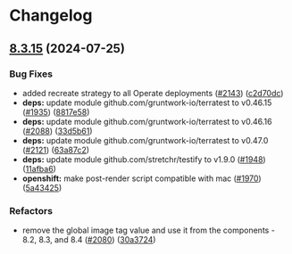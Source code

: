 # Changelog

## [8.3.15](https://github.com/camunda/camunda-platform-helm/compare/camunda-platform-8.3.14...camunda-platform-8.3.15) (2024-07-25)


### Bug Fixes

* added recreate strategy to all Operate deployments ([#2143](https://github.com/camunda/camunda-platform-helm/issues/2143)) ([c2d70dc](https://github.com/camunda/camunda-platform-helm/commit/c2d70dc36088e67c5acb6fc5e51cc1fc64cf9e33))
* **deps:** update module github.com/gruntwork-io/terratest to v0.46.15 ([#1935](https://github.com/camunda/camunda-platform-helm/issues/1935)) ([8817e58](https://github.com/camunda/camunda-platform-helm/commit/8817e587fb25499f25e6dd89dc801e630c3b63a5))
* **deps:** update module github.com/gruntwork-io/terratest to v0.46.16 ([#2088](https://github.com/camunda/camunda-platform-helm/issues/2088)) ([33d5b61](https://github.com/camunda/camunda-platform-helm/commit/33d5b61e27fb4a6e3e30506fb557c65626995130))
* **deps:** update module github.com/gruntwork-io/terratest to v0.47.0 ([#2121](https://github.com/camunda/camunda-platform-helm/issues/2121)) ([63a87c2](https://github.com/camunda/camunda-platform-helm/commit/63a87c25d136f56e901a4bcb57e2cc34ad87b795))
* **deps:** update module github.com/stretchr/testify to v1.9.0 ([#1948](https://github.com/camunda/camunda-platform-helm/issues/1948)) ([11afba6](https://github.com/camunda/camunda-platform-helm/commit/11afba60edf6de35429174b381b0d06964e8b6de))
* **openshift:** make post-render script compatible with mac ([#1970](https://github.com/camunda/camunda-platform-helm/issues/1970)) ([5a43425](https://github.com/camunda/camunda-platform-helm/commit/5a43425b2b59c674de4495b7e2ae13209156d29b))


### Refactors

* remove the global image tag value and use it from the components - 8.2, 8.3, and 8.4 ([#2080](https://github.com/camunda/camunda-platform-helm/issues/2080)) ([30a3724](https://github.com/camunda/camunda-platform-helm/commit/30a3724c62c9c97b54eb9f78dea2a95b0953d3bb))
